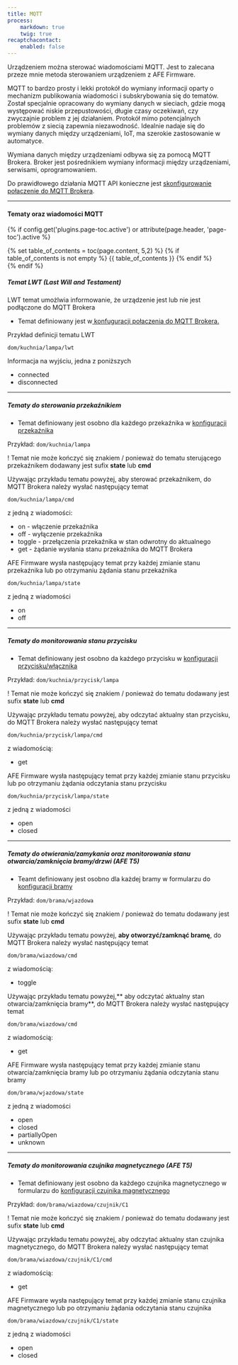 ```yaml
---
title: MQTT
process:
    markdown: true
    twig: true
recaptchacontact:
    enabled: false
---
```


Urządzeniem można sterować wiadomościami MQTT. Jest to zalecana przeze mnie metoda sterowaniem urządzeniem z AFE Firmware.

MQTT to bardzo prosty i lekki protokół do wymiany informacji oparty o mechanizm publikowania wiadomości i subskrybowania się do tematów. Został specjalnie opracowany do wymiany danych w sieciach, gdzie mogą występować niskie przepustowości, długie czasy oczekiwań, czy zwyczajnie problem z jej działaniem. Protokół mimo potencjalnych problemów z siecią zapewnia niezawodność. Idealnie nadaje się do wymiany danych między urządzeniami, IoT, ma szerokie zastosowanie w automatyce.

Wymiana danych między urządzeniami odbywa się za pomocą MQTT Brokera. Broker jest pośrednikiem wymiany informacji między urządzeniami, serwisami, oprogramowaniem.

Do prawidłowego działania MQTT API konieczne jest [skonfigurowanie połaczenie do MQTT Brokera](/konfiguracja/konfiguracja-urzadzenia/konfiguracja-mechanizmow-sterowania/mqtt-broker).

---

#### Tematy oraz wiadomości MQTT

{% if config.get('plugins.page-toc.active') or attribute(page.header, 'page-toc').active %}
<div class="page-toc">
    {% set table_of_contents = toc(page.content, 5,2) %}
    {% if table_of_contents is not empty %}
    {{ table_of_contents }}
    {% endif %}
</div>
{% endif %}

##### Temat LWT (Last Will and Testament)

LWT temat umożlwia informowanie, że urządzenie jest lub nie jest podłączone do MQTT Brokera

* Temat definiowany jest w[ konfuguracji połaczenia do MQTT Brokera.](/konfiguracja/konfiguracja-urzadzenia/konfiguracja-mechanizmow-sterowania/mqtt-broker)

Przykład definicji tematu LWT

`dom/kuchnia/lampa/lwt`

Informacja na wyjściu, jedna z poniższych

* connected
* disconnected

---

##### Tematy do sterowania przekaźnikiem

* Temat definiowany jest osobno dla każdego przekaźnika w [konfiguracji przekaźnika](/konfiguracja/konfiguracja-urzadzenia/konfiguracja-przekaznika)

Przykład:
`dom/kuchnia/lampa`

! Temat nie może kończyć się znakiem / ponieważ do tematu sterującego przekaźnikem dodawany jest sufix **state** lub **cmd**

Używając przykładu tematu powyżej, aby sterować przekaźnikem, do MQTT Brokera należy wysłać następujący temat

`dom/kuchnia/lampa/cmd`

z jedną z wiadomości:
* on - włączenie przekaźnika
* off - wyłączenie przekaźnika
* toggle - przełączenia przekaźnika w stan odwrotny do aktualnego
* get - żądanie wysłania stanu przekaźnika do MQTT Brokera

AFE Firmware wysła następujący temat przy każdej zmianie stanu przekaźnika lub po otrzymaniu żądania stanu przekaźnika

`dom/kuchnia/lampa/state`

z jedną z wiadomości

* on
* off

---

##### Tematy do monitorowania stanu przycisku

* Temat definiowany jest osobno da każdego przycisku w [konfiguracji przycisku/włącznika](/konfiguracja/konfiguracja-urzadzenia/konfiguracja-przycisku-wlacznika)

Przykład:
`dom/kuchnia/przycisk/lampa`

! Temat nie może kończyć się znakiem / ponieważ do tematu dodawany jest sufix **state** lub **cmd**

Używając przykładu tematu powyżej, aby odczytać aktualny stan przycisku, do MQTT Brokera należy wysłać następujący temat

`dom/kuchnia/przycisk/lampa/cmd`

z wiadomością:

* get

AFE Firmware wysła następujący temat przy każdej zmianie stanu przycisku lub po otrzymaniu żądania odczytania stanu przycisku

`dom/kuchnia/przycisk/lampa/state`

z jedną z wiadomości

* open
* closed

---

##### Tematy do otwierania/zamykania oraz monitorowania stanu otwarcia/zamknięcia bramy/drzwi (AFE T5)

* Teamt definiowany jest osobno dla każdej bramy w formularzu do [konfiguracji bramy](/konfiguracja/konfiguracja-urzadzenia/konfiguracja-wejscie-analogowe-2#sekcja-konfiguracja-bramy-drzwi)

Przykład:
`dom/brama/wjazdowa`

! Temat nie może kończyć się znakiem / ponieważ do tematu dodawany jest sufix **state** lub **cmd**

Używając przykładu tematu powyżej, **aby otworzyć/zamknąć bramę**, do MQTT Brokera należy wysłać następujący temat

`dom/brama/wiazdowa/cmd`

z wiadomością:

* toggle

Używając przykładu tematu powyżej,** aby odczytać aktualny stan otwarcia/zamknięcia bramy**, do MQTT Brokera należy wysłać następujący temat

`dom/brama/wiazdowa/cmd`

z wiadomością:

* get

AFE Firmware wysła następujący temat przy każdej zmianie stanu otwarcia/zamknięcia bramy lub po otrzymaniu żądania odczytania stanu bramy

`dom/brama/wjazdowa/state`

z jedną z wiadomości

* open
* closed
* partiallyOpen
* unknown

---

##### Tematy do monitorowania czujnika magnetycznego (AFE T5)

* Temat definiowany jest osobno da każdego czujnika magnetycznego w formularzu do [konfiguracji czujnika magnetycznego](/konfiguracja/konfiguracja-urzadzenia/konfiguracja-wejscie-analogowe-2#konfiguracja-czujnika-magnetycznego)

Przykład:
`dom/brama/wiazdowa/czujnik/C1`

! Temat nie może kończyć się znakiem / ponieważ do tematu dodawany jest sufix **state** lub **cmd**

Używając przykładu tematu powyżej, aby odczytać aktualny stan czujnika magnetycznego, do MQTT Brokera należy wysłać następujący temat

`dom/brama/wiazdowa/czujnik/C1/cmd`

z wiadomością:

* get

AFE Firmware wysła następujący temat przy każdej zmianie stanu czujnika magnetycznego lub po otrzymaniu żądania odczytania stanu czujnika

`dom/brama/wiazdowa/czujnik/C1/state`

z jedną z wiadomości

* open
* closed

